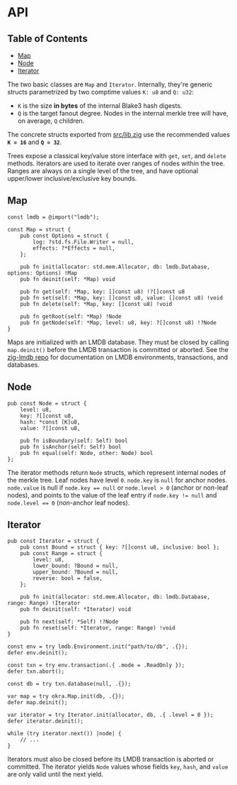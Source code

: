 # API

## Table of Contents

- [Map](#map)
- [Node](#node)
- [Iterator](#iterator)

The two basic classes are `Map` and `Iterator`. Internally, they're generic structs parametrized by two comptime values `K: u8` and `Q: u32`:

- `K` is the size **in bytes** of the internal Blake3 hash digests.
- `Q` is the target fanout degree. Nodes in the internal merkle tree will have, on average, `Q` children.

The concrete structs exported from [src/lib.zig](src/lib.zig) use the recommended values **`K = 16`** and **`Q = 32`**.

Trees expose a classical key/value store interface with `get`, `set`, and `delete` methods. Iterators are used to iterate over ranges of nodes within the tree. Ranges are always on a single level of the tree, and have optional upper/lower inclusive/exclusive key bounds.

## Map

```zig
const lmdb = @import("lmdb");

const Map = struct {
    pub const Options = struct {
        log: ?std.fs.File.Writer = null,
        effects: ?*Effects = null,
    };

    pub fn init(allocator: std.mem.Allocator, db: lmdb.Database, options: Options) !Map
    pub fn deinit(self: *Map) void

    pub fn get(self: *Map, key: []const u8) !?[]const u8
    pub fn set(self: *Map, key: []const u8, value: []const u8) !void
    pub fn delete(self: *Map, key: []const u8) !void

    pub fn getRoot(self: *Map) !Node
    pub fn getNode(self: *Map, level: u8, key: ?[]const u8) !?Node
}
```

Maps are initialized with an LMDB database. They must be closed by calling `map.deinit()` before the LMDB transaction is committed or aborted. See the [zig-lmdb repo](https://github.com/canvasxyz/zig-lmdb) for documentation on LMDB environments, transactions, and databases.

## Node

```zig
pub const Node = struct {
    level: u8,
    key: ?[]const u8,
    hash: *const [K]u8,
    value: ?[]const u8,

    pub fn isBoundary(self: Self) bool
    pub fn isAnchor(self: Self) bool
    pub fn equal(self: Node, other: Node) bool
};
```

The iterator methods return `Node` structs, which represent internal nodes of the merkle tree. Leaf nodes have level `0`. `node.key` is `null` for anchor nodes. `node.value` is null if `node.key == null` or `node.level > 0` (anchor or non-leaf nodes), and points to the value of the leaf entry if `node.key != null` and `node.level == 0` (non-anchor leaf nodes).

## Iterator

```zig
pub const Iterator = struct {
    pub const Bound = struct { key: ?[]const u8, inclusive: bool };
    pub const Range = struct {
        level: u8,
        lower_bound: ?Bound = null,
        upper_bound: ?Bound = null,
        reverse: bool = false,
    };

    pub fn init(allocator: std.mem.Allocator, db: lmdb.Database, range: Range) !Iterator
    pub fn deinit(self: *Iterator) void

    pub fn next(self: *Self) !?Node
    pub fn reset(self: *Iterator, range: Range) !void
}
```

```zig
const env = try lmdb.Environment.init("path/to/db", .{});
defer env.deinit();

const txn = try env.transaction(.{ .mode = .ReadOnly });
defer txn.abort();

const db = try txn.database(null, .{});

var map = try okra.Map.init(db, .{});
defer map.deinit();

var iterator = try Iterator.init(allocator, db, .{ .level = 0 });
defer iterator.deinit();

while (try iterator.next()) |node| {
    // ...
}
```

Iterators must also be closed before its LMDB transaction is aborted or committed. The iterator yields `Node` values whose fields `key`, `hash`, and `value` are only valid until the next yield.
